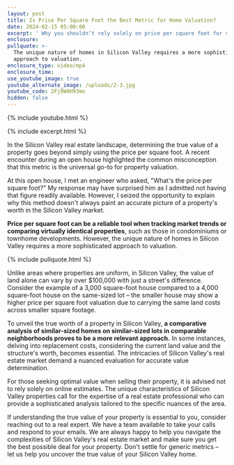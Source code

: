 ```yaml
---
layout: post
title: Is Price Per Square Foot the Best Metric for Home Valuation?
date: 2024-02-15 05:00:00
excerpt: ' Why you shouldn’t rely solely on price per square foot for valuations.'
enclosure:
pullquote: >-
  The unique nature of homes in Silicon Valley requires a more sophisticated
  approach to valuation.
enclosure_type: video/mp4
enclosure_time:
use_youtube_image: true
youtube_alternate_image: /uploads/2-3.jpg
youtube_code: 2Fj8WAH93mo
hidden: false
---
```

{% include youtube.html %}

{% include excerpt.html %}

In the Silicon Valley real estate landscape, determining the true value of a property goes beyond simply using the price per square foot. A recent encounter during an open house highlighted the common misconception that this metric is the universal go-to for property valuation.

At this open house, I met an engineer who asked, "What's the price per square foot?" My response may have surprised him as I admitted not having that figure readily available. However, I seized the opportunity to explain why this method doesn't always paint an accurate picture of a property's worth in the Silicon Valley market.

**Price per square foot can be a reliable tool when tracking market trends or comparing virtually identical properties**, such as those in condominiums or townhome developments. However, the unique nature of homes in Silicon Valley requires a more sophisticated approach to valuation.

{% include pullquote.html %}

Unlike areas where properties are uniform, in Silicon Valley, the value of land alone can vary by over $100,000 with just a street's difference. Consider the example of a 3,000 square-foot house compared to a 4,000 square-foot house on the same-sized lot – the smaller house may show a higher price per square foot valuation due to carrying the same land costs across smaller square footage.

To unveil the true worth of a property in Silicon Valley, **a comparative analysis of similar-sized homes on similar-sized lots in comparable neighborhoods proves to be a more relevant approach.** In some instances, delving into replacement costs, considering the current land value and the structure's worth, becomes essential. The intricacies of Silicon Valley's real estate market demand a nuanced evaluation for accurate value determination.

For those seeking optimal value when selling their property, it is advised not to rely solely on online estimates. The unique characteristics of Silicon Valley properties call for the expertise of a real estate professional who can provide a sophisticated analysis tailored to the specific nuances of the area.

If understanding the true value of your property is essential to you, consider reaching out to a real expert. We have a team available to take your calls and respond to your emails. We are always happy to help you navigate the complexities of Silicon Valley's real estate market and make sure you get the best possible deal for your property. Don't settle for generic metrics – let us help you uncover the true value of your Silicon Valley home.